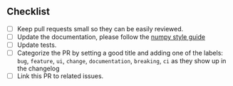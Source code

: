 <!--
Thank you for your pull request. Please provide a description above and
review the checklist below.

Contributors guide: ./CONTRIBUTING.md
-->

## Checklist
<!--
Remove items that do not apply. For completed items, change [ ] to [x].
-->

- [ ] Keep pull requests small so they can be easily reviewed.
- [ ] Update the documentation, please follow the [numpy style guide](https://numpydoc.readthedocs.io/en/latest/format.html)
- [ ] Update tests.
- [ ] Categorize the PR by setting a good title and adding one of the labels:
      `bug`, `feature`, `ui`, `change`, `documentation`, `breaking`, `ci`
      as they show up in the changelog
- [ ] Link this PR to related issues.

<!--
NOTE: these things are not required to open a PR and can be done afterwards,
while the PR is open.
-->
